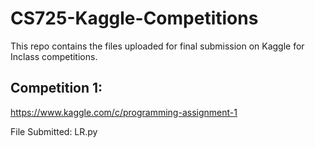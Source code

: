 # CS725-Kaggle-Competitions

This repo contains the files uploaded for final submission on Kaggle for Inclass competitions.

## Competition 1: 

https://www.kaggle.com/c/programming-assignment-1

File Submitted: LR.py
